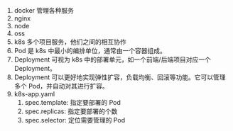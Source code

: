 
1.  docker 管理各种服务
   1. nginx
   2. node
   3. oss
2.  k8s 多个项目服务，他们之间的相互协作
   4. Pod 是 k8s 中最小的编排单位，通常由一个容器组成。
   5. Deployment 可视为 k8s 中的部署单元，如一个前端/后端项目对应一个 Deployment。
   6. Deployment 可以更好地实现弹性扩容，负载均衡、回滚等功能。它可以管理多个 Pod，并自动对其进行扩容。
   7. k8s-app.yaml
      1. spec.template: 指定要部署的 Pod
      2. spec.replicas: 指定要部署的个数
      3. spec.selector: 定位需要管理的 Pod
